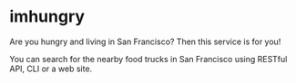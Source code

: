 # imhungry
Are you hungry and living in San Francisco? Then this service is for you!

You can search for the nearby food trucks in San Francisco using RESTful API, CLI or a web site.
